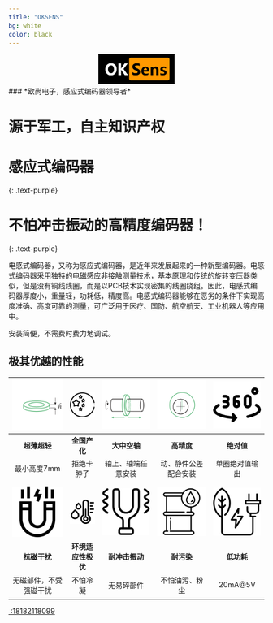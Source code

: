 ```yaml
---
title: "OKSENS"
bg: white
color: black
---
```

<center>
<img src="..\img\logo.png" style="zoom:50%;" />
</center>
### *欧尚电子，感应式编码器领导者*

# 源于军工，自主知识产权


# 感应式编码器
{: .text-purple}

# 不怕冲击振动的高精度编码器！

{: .text-purple}

电感式编码器，又称为感应式编码器，是近年来发展起来的一种新型编码器。电感式编码器采用独特的电磁感应非接触测量技术，基本原理和传统的旋转变压器类似，但是没有铜线线圈，而是以PCB技术实现密集的线圈绕组。因此，电感式编码器厚度小，重量轻，功耗低，精度高。电感式编码器能够在恶劣的条件下实现高度准确、高度可靠的测量，可广泛用于医疗、国防、航空航天、工业机器人等应用中。

安装简便，不需费时费力地调试。

## 极其优越的性能


| <img src="..\img\homePageIconG1.png"  style="zoom:67%;" /> | <img src="..\img\china.png" alt="image-20211015160800046" style="zoom:33%;" /> |  <img src="..\img\homePageIconG3.png"  style="zoom:67%;" />  | <img src="..\img\homePageIconG4.png"  style="zoom:67%;" /> | <img src="..\img\360.png" alt="image-20211015114945920" style="zoom:33%;" /> |
| :--------------------------------------------------------: | :----------------------------------------------------------: | :----------------------------------------------------------: | :--------------------------------------------------------: | :----------------------------------------------------------: |
|                        **超薄超轻**                        |                         **全国产化**                         |                         **大中空轴**                         |                         **高精度**                         |                          **绝对值**                          |
|                        最小高度7mm                         |                          拒绝卡脖子                          |                      轴上、轴端任意安装                      |                    动、静件公差配合安装                    |                        单圈绝对值输出                        |
|                                                            |                                                              |                                                              |                                                            |                                                              |
|                                                            |                                                              |                                                              |                                                            |                                                              |
|      <img src="..\img\mag.png"  style="zoom:20%;" />       |   <img src="..\img\condensation.png"  style="zoom:20%;" />   | <img src="..\img\vibration.png" alt="image-20211015104648636" style="zoom:18%;" /> | <img src="..\img\contamination.png"  style="zoom:23%;" />  | <img src="..\img\power.png" alt="image-20211015161515668" style="zoom:33%;" /> |
|                        **抗磁干扰**                        |                      **环境适应性极优**                      |                        **耐冲击振动**                        |                         **耐污染**                         |                          **低功耗**                          |
|                   无磁部件，不受强磁干扰                   |                           不怕冷凝                           |                          无易碎部件                          |                       不怕油污、粉尘                       |                           20mA@5V                            |
|                                                            |                                                              |                                                              |                                                            |                                                              |



<span id="forkongithub">
  <a href="{{ site.source_link }}" class="bg-blue"><i class="fa fa-phone"></i>
 :18182118099
  </a>
</span>


